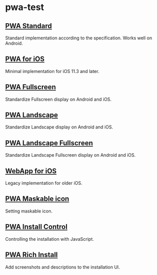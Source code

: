 # pwa-test

## [PWA Standard](https://zprodev.github.io/pwa-test/pwa-standard/)

Standard implementation according to the specification.
Works well on Android.

## [PWA for iOS](https://zprodev.github.io/pwa-test/pwa-ios/)

Minimal implementation for iOS 11.3 and later.

## [PWA Fullscreen](https://zprodev.github.io/pwa-test/pwa-fullscreen/)

Standardize Fullscreen display on Android and iOS.

## [PWA Landscape](https://zprodev.github.io/pwa-test/pwa-landscape/)

Standardize Landscape display on Android and iOS.

## [PWA Landscape Fullscreen](https://zprodev.github.io/pwa-test/pwa-landscape-fullscreen/)

Standardize Landscape Fullscreen display on Android and iOS.

## [WebApp for iOS](https://zprodev.github.io/pwa-test/webapp-ios/)

Legacy implementation for older iOS.

## [PWA Maskable icon](https://zprodev.github.io/pwa-test/pwa-maskable-icon/)

Setting maskable icon.

## [PWA Install Control](https://zprodev.github.io/pwa-test/pwa-install-control/)

Controlling the installation with JavaScript.

## [PWA Rich Install](https://zprodev.github.io/pwa-test/pwa-rich-install/)

Add screenshots and descriptions to the installation UI.
